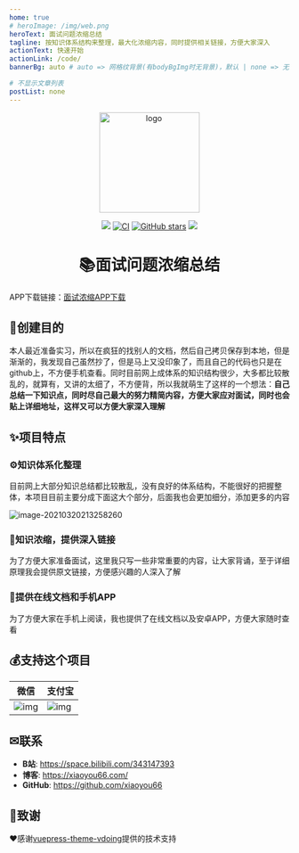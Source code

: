 ```yaml
---
home: true
# heroImage: /img/web.png
heroText: 面试问题浓缩总结
tagline: 按知识体系结构来整理，最大化浓缩内容，同时提供相关链接，方便大家深入
actionText: 快速开始
actionLink: /code/
bannerBg: auto # auto => 网格纹背景(有bodyBgImg时无背景)，默认 | none => 无 | '大图地址' | background: 自定义背景样式       提示：如发现文本颜色不适应你的背景时可以到palette.styl修改$bannerTextColor变量

# 不显示文章列表
postList: none
---
```


<p align="center"><a href="http://interview.xiaoyou66.com/" target="_blank" rel="noopener noreferrer"><img width="180" src="http://interview.xiaoyou66.com/img/study.png" alt="logo"></a></p>

<p align="center">
    <a href="http://interview.xiaoyou66.com/"> <img src="https://badgen.net/badge/%E5%B0%8F%E6%B8%B8/%E5%9C%A8%E7%BA%BF%E9%98%85%E8%AF%BB?icon=sourcegraph"></a>
  <a href="https://github.com/xiaoyou66/interview/actions?query=workflow%3ACI"><img src="https://github.com/xiaoyou66/interview/workflows/CI/badge.svg" alt="CI"></a>
  <a href="https://github.com/xiaoyou66/interview"><img src="https://img.shields.io/github/stars/xiaoyou66/interview?logo=ReverbNation&logoColor=rgba(255,255,255,.6)" alt="GitHub stars"></a>
   <a href="https://github.com/xiaoyou66/interview"> <img src="https://badgen.net/github/forks/xiaoyou66/interview?icon=github"></a>

<h1 align="center">📚面试问题浓缩总结</h1>

APP下载链接：[面试浓缩APP下载](https://www.yd-mobile.cn/pack/download?versionId=2497&packName=com.xiaoyou.interview)

## 💎创建目的

本人最近准备实习，所以在疯狂的找别人的文档，然后自己拷贝保存到本地，但是渐渐的，我发现自己虽然抄了，但是马上又没印象了，而且自己的代码也只是在github上，不方便手机查看。同时目前网上成体系的知识结构很少，大多都比较散乱的，就算有，又讲的太细了，不方便背，所以我就萌生了这样的一个想法：**自己总结一下知识点，同时尽自己最大的努力精简内容，方便大家应对面试，同时也会贴上详细地址，这样又可以方便大家深入理解**

## ✨项目特点

### ⚙知识体系化整理

目前网上大部分知识总结都比较散乱，没有良好的体系结构，不能很好的把握整体，本项目目前主要分成下面这大个部分，后面我也会更加细分，添加更多的内容

![image-20210320213258260](https://img.xiaoyou66.com/2021/03/20/6995b971c806f.png)

### 🔗知识浓缩，提供深入链接

为了方便大家准备面试，这里我只写一些非常重要的内容，让大家背诵，至于详细原理我会提供原文链接，方便感兴趣的人深入了解

### 📱提供在线文档和手机APP

为了方便大家在手机上阅读，我也提供了在线文档以及安卓APP，方便大家随时查看

## 💰支持这个项目

| 微信                                                         | 支付宝                                                       |
| ------------------------------------------------------------ | ------------------------------------------------------------ |
| ![img](https://img.xiaoyou66.com/images/2020/03/01/ySH4.png) | ![img](https://img.xiaoyou66.com/images/2020/03/01/yJWT.jpg) |

## ✉联系

- **B站**: <https://space.bilibili.com/343147393>
- **博客**: <https://xiaoyou66.com/>
- **GitHub**: <https://github.com/xiaoyou66>

## 🎁致谢

❤️感谢[vuepress-theme-vdoing](https://github.com/xugaoyi/vuepress-theme-vdoing)提供的技术支持
